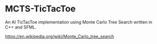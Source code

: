 # MCTS-TicTacToe
An AI TicTacToe implementation using Monte Carlo Tree Search written in C++ and SFML.

https://en.wikipedia.org/wiki/Monte_Carlo_tree_search
